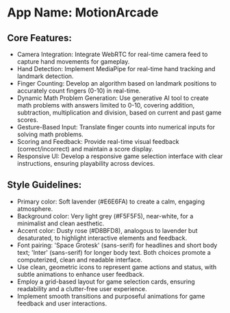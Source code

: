 # **App Name**: MotionArcade

## Core Features:

- Camera Integration: Integrate WebRTC for real-time camera feed to capture hand movements for gameplay.
- Hand Detection: Implement MediaPipe for real-time hand tracking and landmark detection.
- Finger Counting: Develop an algorithm based on landmark positions to accurately count fingers (0-10) in real-time.
- Dynamic Math Problem Generation: Use generative AI tool to create math problems with answers limited to 0-10, covering addition, subtraction, multiplication and division, based on current and past game scores.
- Gesture-Based Input: Translate finger counts into numerical inputs for solving math problems.
- Scoring and Feedback: Provide real-time visual feedback (correct/incorrect) and maintain a score display.
- Responsive UI: Develop a responsive game selection interface with clear instructions, ensuring playability across devices.

## Style Guidelines:

- Primary color: Soft lavender (#E6E6FA) to create a calm, engaging atmosphere.
- Background color: Very light grey (#F5F5F5), near-white, for a minimalist and clean aesthetic.
- Accent color: Dusty rose (#D8BFD8), analogous to lavender but desaturated, to highlight interactive elements and feedback.
- Font pairing: 'Space Grotesk' (sans-serif) for headlines and short body text; 'Inter' (sans-serif) for longer body text. Both choices promote a computerized, clean and readable interface.
- Use clean, geometric icons to represent game actions and status, with subtle animations to enhance user feedback.
- Employ a grid-based layout for game selection cards, ensuring readability and a clutter-free user experience.
- Implement smooth transitions and purposeful animations for game feedback and user interactions.